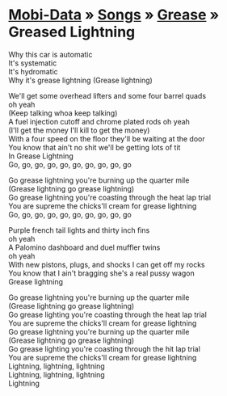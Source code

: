[Mobi-Data]( ../../index.html) &raquo; [Songs]( ../../index.html ) &raquo; [Grease]( ../index.html ) &raquo; Greased Lightning
===
  
Why this car is automatic  
It's systematic  
It's hydromatic  
Why it's grease lightning (Grease lightning)  
  
We'll get some overhead lifters and some four barrel quads  
oh yeah  
(Keep talking whoa keep talking)  
A fuel injection cutoff and chrome plated rods oh yeah  
(I'll get the money I'll kill to get the money)  
With a four speed on the floor they'll be waiting at the door  
You know that ain't no shit we'll be getting lots of tit  
In Grease Lightning  
Go, go, go, go, go, go, go, go, go, go  
  
Go grease lightning you're burning up the quarter mile  
(Grease lightning go grease lightning)  
Go grease lightning you're coasting through the heat lap trial  
You are supreme the chicks'll cream for grease lightning  
Go, go, go, go, go, go, go, go, go, go  
  
Purple french tail lights and thirty inch fins  
oh yeah  
A Palomino dashboard and duel muffler twins  
oh yeah  
With new pistons, plugs, and shocks I can get off my rocks  
You know that I ain't bragging she's a real pussy wagon  
Grease lightning  
  
Go grease lightning you're burning up the quarter mile  
(Grease lightning go grease lightning)  
Go grease lighting you're coasting through the heat lap trial  
You are supreme the chicks'll cream for grease lightning  
Go grease lightning you're burning up the quarter mile  
(Grease lightning go grease lightning)  
Go grease lighting you're coasting through the hit lap trial  
You are supreme the chicks'll cream for grease lightning  
Lightning, lightning, lightning   
Lightning, lightning, lightning  
Lightning